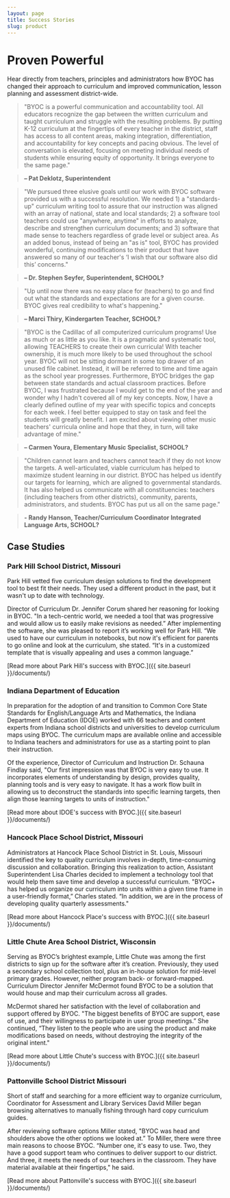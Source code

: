 ```yaml
---
layout: page
title: Success Stories
slug: product
---
```


# Proven Powerful

Hear directly from teachers, principles and administrators how BYOC has changed their approach to curriculum and improved communication, lesson planning and assessment district-wide.

> "BYOC is a powerful communication and accountability tool. All educators recognize the gap between the written curriculum and taught curriculum and struggle with the resulting problems. By putting K-12 curriculum at the fingertips of every teacher in the district, staff has access to all content areas, making integration, differentiation, and accountability for key concepts and pacing obvious. The level of conversation is elevated, focusing on meeting individual needs of students while ensuring equity of opportunity. It brings everyone to the same page."

>**– Pat Deklotz, Superintendent**

> "We pursued three elusive goals until our work with BYOC software provided us with a successful resolution. We needed 1) a "standards-up" curriculum writing tool to assure that our instruction was aligned with an array of national, state and local standards; 2) a software tool teachers could use "anywhere, anytime" in efforts to analyze, describe and strengthen curriculum documents; and 3) software that made sense to teachers regardless of grade level or subject area. As an added bonus, instead of being an "as is" tool, BYOC has provided wonderful, continuing modifications to their product that have answered so many of our teacher's ‘I wish that our software also did this’ concerns."

>**– Dr. Stephen Seyfer, Superintendent, SCHOOL?**

> "Up until now there was no easy place for (teachers) to go and find out what the standards and expectations are for a given course. BYOC gives real credibility to what's happening."

>**– Marci Thiry, Kindergarten Teacher, SCHOOL?**

> "BYOC is the Cadillac of all computerized curriculum programs! Use as much or as little as you like. It is a pragmatic and systematic tool, allowing TEACHERS to create their own curricula! With teacher ownership, it is much more likely to be used throughout the school year. BYOC will not be sitting dormant in some top drawer of an unused file cabinet. Instead, it will be referred to time and time again as the school year progresses. Furthermore, BYOC bridges the gap between state standards and actual classroom practices. Before BYOC, I was frustrated because I would get to the end of the year and wonder why I hadn't covered all of my key concepts. Now, I have a clearly defined outline of my year with specific topics and concepts for each week. I feel better equipped to stay on task and feel the students will greatly benefit. I am excited about viewing other music teachers' curricula online and hope that they, in turn, will take advantage of mine."

>**– Carmen Youra, Elementary Music Specialist, SCHOOL?**

> "Children cannot learn and teachers cannot teach if they do not know the targets. A well-articulated, viable curriculum has helped to maximize student learning in our district. BYOC has helped us identify our targets for learning, which are aligned to governmental standards. It has also helped us communicate with all constituencies: teachers (including teachers from other districts), community, parents, administrators, and students. BYOC has put us all on the same page."

>**- Randy Hanson, Teacher/Curriculum Coordinator Integrated Language Arts, SCHOOL?**

## Case Studies

### Park Hill School District, Missouri

Park Hill vetted five curriculum design solutions to find the development tool to best fit their needs. They used a different product in the past, but it wasn't up to date with technology. 

Director of Curriculum Dr. Jennifer Corum shared her reasoning for looking in BYOC. "In a tech-centric world, we needed a tool that was progressive and would allow us to easily make revisions as needed.” After implementing the software, she was pleased to report it’s working well for Park Hill. “We used to have our curriculum in notebooks, but now it's efficient for parents to go online and look at the curriculum, she stated. “It's in a customized template that is visually appealing and uses a common language.”

[Read more about Park Hill's success with BYOC.]({{ site.baseurl }}/documents/)

### Indiana Department of Education

In preparation for the adoption of and transition to Common Core State Standards for English/Language Arts and Mathematics, the Indiana Department of Education (IDOE) worked with 66 teachers and content experts from Indiana school districts and universities to develop curriculum maps using BYOC. The curriculum maps are available online and accessible to Indiana teachers and administrators for use as a starting point to plan their instruction.

Of the experience, Director of Curriculum and Instruction Dr. Schauna Findlay said, "Our first impression was that BYOC is very easy to use. It incorporates elements of understanding by design, provides quality, planning tools and is very easy to navigate. It has a work flow built in allowing us to deconstruct the standards into specific learning targets, then align those learning targets to units of instruction."

[Read more about IDOE's success with BYOC.]({{ site.baseurl }}/documents/)

### Hancock Place School District, Missouri

Administrators at Hancock Place School District in St. Louis, Missouri identified the key to quality curriculum involves in-depth, time-consuming discussion and collaboration. Bringing this realization to action, Assistant Superintendent Lisa Charles decided to implement a technology tool that would help them save time and develop a successful curriculum. "BYOC+ has helped us organize our curriculum into units within a given time frame in a user-friendly format,” Charles stated. “In addition, we are in the process of developing quality quarterly assessments."

[Read more about Hancock Place's success with BYOC.]({{ site.baseurl }}/documents/)

### Little Chute Area School District, Wisconsin

Serving as BYOC’s brightest example, Little Chute was among the first districts to sign up for the software after it’s creation. Previously, they used a secondary school collection tool, plus an in-house solution for mid-level primary grades. However, neither program back- or forward-mapped. Curriculum Director Jennifer McDermot found BYOC to be a solution that would house and map their curriculum across all grades.

McDermot shared her satisfaction with the level of collaboration and support offered by BYOC. "The biggest benefits of BYOC are support, ease of use, and their willingness to participate in user group meetings.” She continued, “They listen to the people who are using the product and make modifications based on needs, without destroying the integrity of the original intent."

[Read more about Little Chute's success with BYOC.]({{ site.baseurl }}/documents/)

### Pattonville School District Missouri

Short of staff and searching for a more efficient way to organize curriculum, Coordinator for Assessment and Library Services David Miller began browsing alternatives to manually fishing through hard copy curriculum guides.

After reviewing software options Miller stated, "BYOC was head and shoulders above the other options we looked at.” To Miller, there were three main reasons to choose BYOC. “Number one, it's easy to use. Two, they have a good support team who continues to deliver support to our district. And three, it meets the needs of our teachers in the classroom. They have material available at their fingertips," he said.

[Read more about Pattonville's success with BYOC.]({{ site.baseurl }}/documents/)
